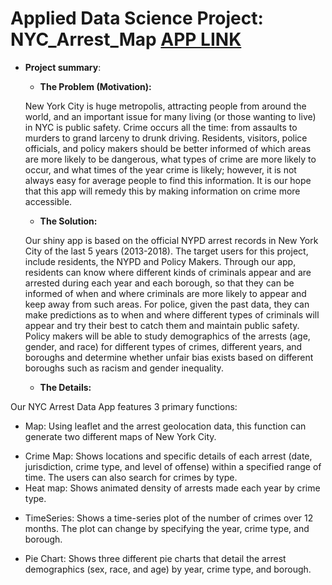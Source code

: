 # Applied Data Science Project: NYC_Arrest_Map [APP LINK](https://saier-gong.shinyapps.io/NYCArrestData/)   

+ **Project summary**: 
  + **The Problem (Motivation):**
  
  New York City is huge metropolis, attracting people from around the world, and an important issue for many living (or those wanting to live) in NYC is public safety.  Crime occurs all the time: from assaults to murders to grand larceny to drunk driving. Residents, visitors, police officials, and policy makers should be better informed of which areas are more likely to be dangerous, what types of crime are more likely to occur, and what times of the year crime is likely; however, it is not always easy for average people to find this information. It is our hope that this app will remedy this by making information on crime more accessible.  
  
  + **The Solution:**
  
  Our shiny app is based on the official NYPD arrest records in New York City of the last 5 years (2013-2018).  The target users for this project, include residents, the NYPD and Policy Makers. Through our app, residents can know where different kinds of criminals appear and are arrested during each year and each borough, so that they can be informed of when and where criminals are more likely to appear and keep away from such areas. For police, given the past data, they can make predictions as to when and where different types of criminals will appear and try their best to catch them and maintain public safety. Policy makers will be able to study demographics of the arrests (age, gender, and race) for different types of crimes, different years, and boroughs and determine whether unfair bias exists based on different boroughs such as racism and gender inequality.

  + **The Details:**

Our NYC Arrest Data App features 3 primary functions:

- Map: Using leaflet and the arrest geolocation data, this function can generate two different maps of New York City.
* Crime Map: Shows locations and specific details of each arrest (date, jurisdiction, crime type, and level of offense) within a specified range of time.  The users can also search for crimes by type.
* Heat map: Shows animated density of arrests made each year by crime type. 

- TimeSeries: Shows a time-series plot of the number of crimes over 12 months. The plot can change by specifying the year, crime type, and borough.

- Pie Chart: Shows three different pie charts that detail the arrest demographics (sex, race, and age) by year, crime type, and borough. 
